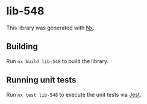 # lib-548

This library was generated with [Nx](https://nx.dev).

## Building

Run `nx build lib-548` to build the library.

## Running unit tests

Run `nx test lib-548` to execute the unit tests via [Jest](https://jestjs.io).
